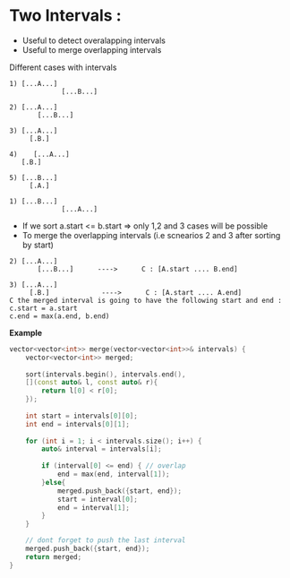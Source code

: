 # Two Intervals :
- Useful to detect overalapping intervals
- Useful to merge overlapping intervals

Different cases with intervals
```
1) [...A...] 
             [...B...]

2) [...A...] 
       [...B...]

3) [...A...] 
     [.B.]

4)    [...A...] 
   [.B.]

5) [...B...] 
     [.A.]

1) [...B...] 
             [...A...]
```
- If we sort a.start <= b.start => only 1,2 and 3 cases will be possible
- To merge the overlapping intervals (i.e scnearios 2 and 3 after sorting by start)
```
2) [...A...] 
       [...B...]      ---->      C : [A.start .... B.end]

3) [...A...] 
     [.B.]             ---->      C : [A.start .... A.end]
C the merged interval is going to have the following start and end :
c.start = a.start
c.end = max(a.end, b.end)
```

**Example**
```cpp
vector<vector<int>> merge(vector<vector<int>>& intervals) {
    vector<vector<int>> merged;
        
    sort(intervals.begin(), intervals.end(), 
    [](const auto& l, const auto& r){
        return l[0] < r[0]; 
    });
        
    int start = intervals[0][0];
    int end = intervals[0][1];
        
    for (int i = 1; i < intervals.size(); i++) {
        auto& interval = intervals[i];
            
        if (interval[0] <= end) { // overlap
            end = max(end, interval[1]);
        }else{
            merged.push_back({start, end});
            start = interval[0];
            end = interval[1];
        }
    }

    // dont forget to push the last interval
    merged.push_back({start, end}); 
    return merged;
}
```